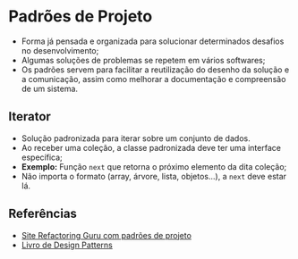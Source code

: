 # **Padrões de Projeto**

* Forma já pensada e organizada para solucionar determinados desafios no desenvolvimento;
* Algumas soluções de problemas se repetem em vários softwares;
* Os padrões servem para facilitar a reutilização do desenho da solução e a comunicação, assim como melhorar a documentação e compreensão de um sistema.

## **Iterator**

* Solução padronizada para iterar sobre um conjunto de dados.
* Ao receber uma coleção, a classe padronizada deve ter uma interface específica;
* **Exemplo:** Função `next` que retorna o próximo elemento da dita coleção;
* Não importa o formato (array, árvore, lista, objetos...), a `next` deve estar lá.

## **Referências**

* [Site Refactoring Guru com padrões de projeto](www.refactoring.guru/pt-br/design-patterns/catalog)
* [Livro de Design Patterns](https://en.wikipedia.org/wiki/Design_Patterns)
